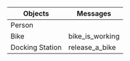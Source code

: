 Objects | Messages
------------ | -------------
Person |
Bike | bike_is_working
Docking Station | release_a_bike
